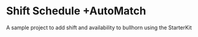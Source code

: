 # Shift Schedule +AutoMatch

A sample project to add shift and availability to bullhorn using the StarterKit
